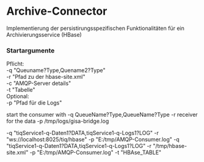 Archive-Connector
===================
Implementierung der persistirungsspezifischen Funktionalitäten für ein Archivierungsservice (HBase)

### Startargumente
Pflicht:  
-q "Queuname?Type,Quename2?Type"  
-r "Pfad zu der hbase-site.xml"  
-c "AMQP-Server details"  
-t "Tabelle"  
Optional:  
-p "Pfad für die Logs"  


start the consumer with
-q QueueName?Type,QueueName?Type
-r receiver for the data 
-p /tmp/logs/gisa-bridge.log

-q "tiqService1-q-Daten1?DATA,tiqService1-q-Logs1?LOG" -r "ws://localhost:8025/tiq/hbase" -p "E:/tmp/AMQP-Consumer.log"
-q "tiqService1-q-Daten1?DATA,tiqService1-q-Logs1?LOG" -r "/tmp/hbase-site.xml" -p "E:/tmp/AMQP-Consumer.log" -t "HBAse_TABLE"
